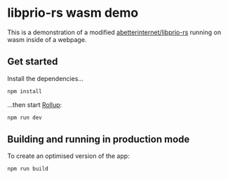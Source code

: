 # libprio-rs wasm demo

This is a demonstration of a modified
[abetterinternet/libprio-rs](https://github.com/abetterinternet/libprio-rs)
running on wasm inside of a webpage.

## Get started

Install the dependencies...

```bash
npm install
```

...then start [Rollup](https://rollupjs.org):

```bash
npm run dev
```

## Building and running in production mode

To create an optimised version of the app:

```bash
npm run build
```
